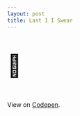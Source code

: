 ```yaml
---
layout: post
title: Last 1 I Swear
---
```

<div class="marquee-box">
  <div class="marquee">  
    <p style="font-size: 50px;">
    👻
    </p>
  </div>
</div>

View on [Codepen](https://codepen.io/jingyufanclub/pen/RZVvex).
